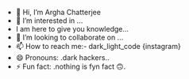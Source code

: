 - 👋 Hi, I’m Argha Chatterjee 
- 👀 I’m interested in ...
- I am here to give you knowledge...
- 💞️ I’m looking to collaborate on ...
- 📫 How to reach me:- dark_light_code {instagram}
- 😄 Pronouns: .dark hackers..
- ⚡ Fun fact: .nothing is fyn fact 🙃.

<!---
argha2012/argha2012 is a ✨ special ✨ repository because its `README.md` (this file) appears on your GitHub profile.
You can click the Preview link to take a look at your changes.
--->

